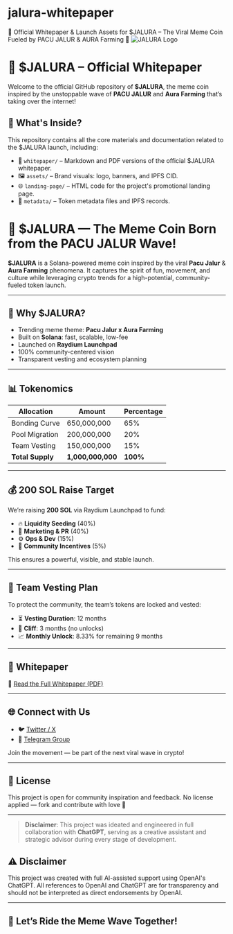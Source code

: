 # jalura-whitepaper
📄 Official Whitepaper &amp; Launch Assets for $JALURA – The Viral Meme Coin Fueled by PACU JALUR &amp; AURA Farming 🌊
![JALURA Logo](https://ipfs.io/ipfs/bafkreidlvekzq2g3anvoqkanrjvc2bnvlbk4dg6wtvfxx3enphg7znwa5u)

# 🌊 $JALURA – Official Whitepaper

Welcome to the official GitHub repository of **$JALURA**, the meme coin inspired by the unstoppable wave of **PACU JALUR** and **Aura Farming** that’s taking over the internet!

## 📌 What's Inside?
This repository contains all the core materials and documentation related to the $JALURA launch, including:

- 📄 `whitepaper/` – Markdown and PDF versions of the official $JALURA whitepaper.
- 🖼️ `assets/` – Brand visuals: logo, banners, and IPFS CID.
- 🌐 `landing-page/` – HTML code for the project's promotional landing page.
- 🧾 `metadata/` – Token metadata files and IPFS records.


# 🚀 $JALURA — The Meme Coin Born from the PACU JALUR Wave!

**$JALURA** is a Solana-powered meme coin inspired by the viral **Pacu Jalur** & **Aura Farming** phenomena. It captures the spirit of fun, movement, and culture while leveraging crypto trends for a high-potential, community-fueled token launch.

---

## 🌊 Why $JALURA?

- Trending meme theme: **Pacu Jalur x Aura Farming**
- Built on **Solana**: fast, scalable, low-fee
- Launched on **Raydium Launchpad**
- 100% community-centered vision
- Transparent vesting and ecosystem planning

---

## 📊 Tokenomics

| Allocation        | Amount        | Percentage |
|-------------------|---------------|------------|
| Bonding Curve     | 650,000,000   | 65%        |
| Pool Migration    | 200,000,000   | 20%        |
| Team Vesting      | 150,000,000   | 15%        |
| **Total Supply**  | **1,000,000,000** | **100%**  |

---

## 💰 200 SOL Raise Target

We’re raising **200 SOL** via Raydium Launchpad to fund:

- 🔥 **Liquidity Seeding** (40%)  
- 📢 **Marketing & PR** (40%)  
- ⚙️ **Ops & Dev** (15%)  
- 🎁 **Community Incentives** (5%)  

This ensures a powerful, visible, and stable launch.

---

## 🧠 Team Vesting Plan

To protect the community, the team’s tokens are locked and vested:

- ⏳ **Vesting Duration**: 12 months  
- 🧱 **Cliff**: 3 months (no unlocks)  
- 📈 **Monthly Unlock**: 8.33% for remaining 9 months  

---

## 📜 Whitepaper

📄 [Read the Full Whitepaper (PDF)](https://github.com/sifcom/JaluraMemeCoin/blob/Jalura/whitepaper/JALURA_Whitepaper.pdf)

---

## 🌐 Connect with Us

- 🐦 [Twitter / X](https://x.com/JaluraCoin)  
- 💬 [Telegram Group](https://t.me/JALURAcoin)  

Join the movement — be part of the next viral wave in crypto!

---

## 📄 License

This project is open for community inspiration and feedback. No license applied — fork and contribute with love 💙

---

> **Disclaimer**: This project was ideated and engineered in full collaboration with **ChatGPT**, serving as a creative assistant and strategic advisor during every stage of development.

## ⚠️ Disclaimer
This project was created with full AI-assisted support using OpenAI's ChatGPT. All references to OpenAI and ChatGPT are for transparency and should not be interpreted as direct endorsements by OpenAI.

---

## 🚀 Let’s Ride the Meme Wave Together!
